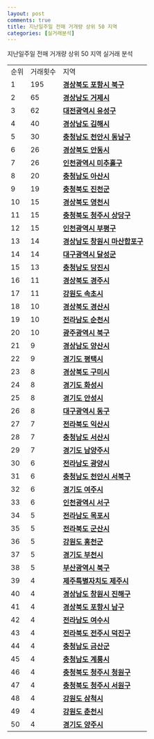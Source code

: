 ```yaml
---
layout: post
comments: true
title: 지난일주일 전매 거개량 상위 50 지역
categories: [실거래분석]
---
```


지난일주일 전매 거개량 상위 50 지역 실거래 분석

<table>
  <tr>
    <td>순위</td>
    <td>거래횟수</td>
    <td>지역</td>
  </tr>

  <tr>
    <td>1</td>
    <td>195</td>
    <td colspan="4" style="font-weight: bold;"><a href="/실거래가/2021/06/13/47113.html">경상북도 포항시 북구 </a></td>
  </tr>

  <tr>
    <td>2</td>
    <td>65</td>
    <td colspan="4" style="font-weight: bold;"><a href="/실거래가/2021/06/13/48310.html">경상남도 거제시 </a></td>
  </tr>

  <tr>
    <td>3</td>
    <td>62</td>
    <td colspan="4" style="font-weight: bold;"><a href="/실거래가/2021/06/13/30200.html">대전광역시 유성구 </a></td>
  </tr>

  <tr>
    <td>4</td>
    <td>40</td>
    <td colspan="4" style="font-weight: bold;"><a href="/실거래가/2021/06/13/48250.html">경상남도 김해시 </a></td>
  </tr>

  <tr>
    <td>5</td>
    <td>30</td>
    <td colspan="4" style="font-weight: bold;"><a href="/실거래가/2021/06/13/44131.html">충청남도 천안시 동남구 </a></td>
  </tr>

  <tr>
    <td>6</td>
    <td>26</td>
    <td colspan="4" style="font-weight: bold;"><a href="/실거래가/2021/06/13/47170.html">경상북도 안동시 </a></td>
  </tr>

  <tr>
    <td>7</td>
    <td>26</td>
    <td colspan="4" style="font-weight: bold;"><a href="/실거래가/2021/06/13/28177.html">인천광역시 미추홀구 </a></td>
  </tr>

  <tr>
    <td>8</td>
    <td>20</td>
    <td colspan="4" style="font-weight: bold;"><a href="/실거래가/2021/06/13/44200.html">충청남도 아산시 </a></td>
  </tr>

  <tr>
    <td>9</td>
    <td>19</td>
    <td colspan="4" style="font-weight: bold;"><a href="/실거래가/2021/06/13/43750.html">충청북도 진천군 </a></td>
  </tr>

  <tr>
    <td>10</td>
    <td>15</td>
    <td colspan="4" style="font-weight: bold;"><a href="/실거래가/2021/06/13/47230.html">경상북도 영천시 </a></td>
  </tr>

  <tr>
    <td>11</td>
    <td>15</td>
    <td colspan="4" style="font-weight: bold;"><a href="/실거래가/2021/06/13/43111.html">충청북도 청주시 상당구 </a></td>
  </tr>

  <tr>
    <td>12</td>
    <td>15</td>
    <td colspan="4" style="font-weight: bold;"><a href="/실거래가/2021/06/13/28237.html">인천광역시 부평구 </a></td>
  </tr>

  <tr>
    <td>13</td>
    <td>14</td>
    <td colspan="4" style="font-weight: bold;"><a href="/실거래가/2021/06/13/48125.html">경상남도 창원시 마산합포구 </a></td>
  </tr>

  <tr>
    <td>14</td>
    <td>14</td>
    <td colspan="4" style="font-weight: bold;"><a href="/실거래가/2021/06/13/27710.html">대구광역시 달성군 </a></td>
  </tr>

  <tr>
    <td>15</td>
    <td>13</td>
    <td colspan="4" style="font-weight: bold;"><a href="/실거래가/2021/06/13/44270.html">충청남도 당진시 </a></td>
  </tr>

  <tr>
    <td>16</td>
    <td>11</td>
    <td colspan="4" style="font-weight: bold;"><a href="/실거래가/2021/06/13/47130.html">경상북도 경주시 </a></td>
  </tr>

  <tr>
    <td>17</td>
    <td>11</td>
    <td colspan="4" style="font-weight: bold;"><a href="/실거래가/2021/06/13/42210.html">강원도 속초시 </a></td>
  </tr>

  <tr>
    <td>18</td>
    <td>10</td>
    <td colspan="4" style="font-weight: bold;"><a href="/실거래가/2021/06/13/47290.html">경상북도 경산시 </a></td>
  </tr>

  <tr>
    <td>19</td>
    <td>10</td>
    <td colspan="4" style="font-weight: bold;"><a href="/실거래가/2021/06/13/46150.html">전라남도 순천시 </a></td>
  </tr>

  <tr>
    <td>20</td>
    <td>10</td>
    <td colspan="4" style="font-weight: bold;"><a href="/실거래가/2021/06/13/29170.html">광주광역시 북구 </a></td>
  </tr>

  <tr>
    <td>21</td>
    <td>9</td>
    <td colspan="4" style="font-weight: bold;"><a href="/실거래가/2021/06/13/48330.html">경상남도 양산시 </a></td>
  </tr>

  <tr>
    <td>22</td>
    <td>9</td>
    <td colspan="4" style="font-weight: bold;"><a href="/실거래가/2021/06/13/41220.html">경기도 평택시 </a></td>
  </tr>

  <tr>
    <td>23</td>
    <td>8</td>
    <td colspan="4" style="font-weight: bold;"><a href="/실거래가/2021/06/13/47190.html">경상북도 구미시 </a></td>
  </tr>

  <tr>
    <td>24</td>
    <td>8</td>
    <td colspan="4" style="font-weight: bold;"><a href="/실거래가/2021/06/13/41590.html">경기도 화성시 </a></td>
  </tr>

  <tr>
    <td>25</td>
    <td>8</td>
    <td colspan="4" style="font-weight: bold;"><a href="/실거래가/2021/06/13/41550.html">경기도 안성시 </a></td>
  </tr>

  <tr>
    <td>26</td>
    <td>8</td>
    <td colspan="4" style="font-weight: bold;"><a href="/실거래가/2021/06/13/27140.html">대구광역시 동구 </a></td>
  </tr>

  <tr>
    <td>27</td>
    <td>7</td>
    <td colspan="4" style="font-weight: bold;"><a href="/실거래가/2021/06/13/45140.html">전라북도 익산시 </a></td>
  </tr>

  <tr>
    <td>28</td>
    <td>7</td>
    <td colspan="4" style="font-weight: bold;"><a href="/실거래가/2021/06/13/44210.html">충청남도 서산시 </a></td>
  </tr>

  <tr>
    <td>29</td>
    <td>7</td>
    <td colspan="4" style="font-weight: bold;"><a href="/실거래가/2021/06/13/41360.html">경기도 남양주시 </a></td>
  </tr>

  <tr>
    <td>30</td>
    <td>6</td>
    <td colspan="4" style="font-weight: bold;"><a href="/실거래가/2021/06/13/46230.html">전라남도 광양시 </a></td>
  </tr>

  <tr>
    <td>31</td>
    <td>6</td>
    <td colspan="4" style="font-weight: bold;"><a href="/실거래가/2021/06/13/44133.html">충청남도 천안시 서북구 </a></td>
  </tr>

  <tr>
    <td>32</td>
    <td>6</td>
    <td colspan="4" style="font-weight: bold;"><a href="/실거래가/2021/06/13/41670.html">경기도 여주시 </a></td>
  </tr>

  <tr>
    <td>33</td>
    <td>6</td>
    <td colspan="4" style="font-weight: bold;"><a href="/실거래가/2021/06/13/28260.html">인천광역시 서구 </a></td>
  </tr>

  <tr>
    <td>34</td>
    <td>5</td>
    <td colspan="4" style="font-weight: bold;"><a href="/실거래가/2021/06/13/46110.html">전라남도 목포시 </a></td>
  </tr>

  <tr>
    <td>35</td>
    <td>5</td>
    <td colspan="4" style="font-weight: bold;"><a href="/실거래가/2021/06/13/45130.html">전라북도 군산시 </a></td>
  </tr>

  <tr>
    <td>36</td>
    <td>5</td>
    <td colspan="4" style="font-weight: bold;"><a href="/실거래가/2021/06/13/42720.html">강원도 홍천군 </a></td>
  </tr>

  <tr>
    <td>37</td>
    <td>5</td>
    <td colspan="4" style="font-weight: bold;"><a href="/실거래가/2021/06/13/41190.html">경기도 부천시 </a></td>
  </tr>

  <tr>
    <td>38</td>
    <td>5</td>
    <td colspan="4" style="font-weight: bold;"><a href="/실거래가/2021/06/13/26320.html">부산광역시 북구 </a></td>
  </tr>

  <tr>
    <td>39</td>
    <td>4</td>
    <td colspan="4" style="font-weight: bold;"><a href="/실거래가/2021/06/13/50110.html">제주특별자치도 제주시 </a></td>
  </tr>

  <tr>
    <td>40</td>
    <td>4</td>
    <td colspan="4" style="font-weight: bold;"><a href="/실거래가/2021/06/13/48129.html">경상남도 창원시 진해구 </a></td>
  </tr>

  <tr>
    <td>41</td>
    <td>4</td>
    <td colspan="4" style="font-weight: bold;"><a href="/실거래가/2021/06/13/47111.html">경상북도 포항시 남구 </a></td>
  </tr>

  <tr>
    <td>42</td>
    <td>4</td>
    <td colspan="4" style="font-weight: bold;"><a href="/실거래가/2021/06/13/46130.html">전라남도 여수시 </a></td>
  </tr>

  <tr>
    <td>43</td>
    <td>4</td>
    <td colspan="4" style="font-weight: bold;"><a href="/실거래가/2021/06/13/45113.html">전라북도 전주시 덕진구 </a></td>
  </tr>

  <tr>
    <td>44</td>
    <td>4</td>
    <td colspan="4" style="font-weight: bold;"><a href="/실거래가/2021/06/13/44710.html">충청남도 금산군 </a></td>
  </tr>

  <tr>
    <td>45</td>
    <td>4</td>
    <td colspan="4" style="font-weight: bold;"><a href="/실거래가/2021/06/13/44250.html">충청남도 계룡시 </a></td>
  </tr>

  <tr>
    <td>46</td>
    <td>4</td>
    <td colspan="4" style="font-weight: bold;"><a href="/실거래가/2021/06/13/43114.html">충청북도 청주시 청원구 </a></td>
  </tr>

  <tr>
    <td>47</td>
    <td>4</td>
    <td colspan="4" style="font-weight: bold;"><a href="/실거래가/2021/06/13/43112.html">충청북도 청주시 서원구 </a></td>
  </tr>

  <tr>
    <td>48</td>
    <td>4</td>
    <td colspan="4" style="font-weight: bold;"><a href="/실거래가/2021/06/13/42230.html">강원도 삼척시 </a></td>
  </tr>

  <tr>
    <td>49</td>
    <td>4</td>
    <td colspan="4" style="font-weight: bold;"><a href="/실거래가/2021/06/13/42110.html">강원도 춘천시 </a></td>
  </tr>

  <tr>
    <td>50</td>
    <td>4</td>
    <td colspan="4" style="font-weight: bold;"><a href="/실거래가/2021/06/13/41630.html">경기도 양주시 </a></td>
  </tr>

</table>
